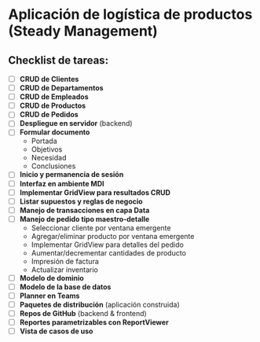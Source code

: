 # Aplicación de logística de productos (Steady Management)

##  Checklist de tareas:

- [ ] **CRUD de Clientes**
- [ ] **CRUD de Departamentos**
- [ ] **CRUD de Empleados**
- [ ] **CRUD de Productos**
- [ ] **CRUD de Pedidos**
- [ ] **Despliegue en servidor** (backend)
- [ ] **Formular documento**  
  - Portada  
  - Objetivos  
  - Necesidad  
  - Conclusiones  
- [ ] **Inicio y permanencia de sesión**
- [ ] **Interfaz en ambiente MDI**
- [ ] **Implementar GridView para resultados CRUD**
- [ ] **Listar supuestos y reglas de negocio**
- [ ] **Manejo de transacciones en capa Data**
- [ ] **Manejo de pedido tipo maestro-detalle**  
  - Seleccionar cliente por ventana emergente  
  - Agregar/eliminar producto por ventana emergente  
  - Implementar GridView para detalles del pedido  
  - Aumentar/decrementar cantidades de producto  
  - Impresión de factura  
  - Actualizar inventario  
- [ ] **Modelo de dominio**
- [ ] **Modelo de la base de datos**
- [ ] **Planner en Teams**
- [ ] **Paquetes de distribución** (aplicación construida)
- [ ] **Repos de GitHub** (backend & frontend)
- [ ] **Reportes parametrizables con ReportViewer**
- [ ] **Vista de casos de uso**
